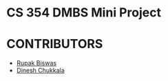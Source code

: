 # CS 354 DMBS Mini Project

# CONTRIBUTORS
- [Rupak Biswas](https://github.com/RupakBiswas-2304)
- [Dinesh Chukkala](https://github.com/HumanChwan)
